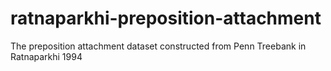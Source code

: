 # ratnaparkhi-preposition-attachment
The preposition attachment dataset constructed from Penn Treebank in Ratnaparkhi 1994
